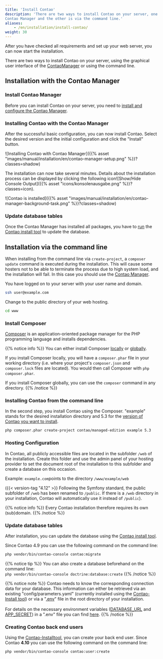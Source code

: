 ```yaml
---
title: 'Install Contao'
description: 'There are two ways to install Contao on your server, one is via the graphical user interface of the 
Contao Manager and the other is via the command line.'
aliases:
    - /en/installation/install-contao/
weight: 30
---
```


After you have checked all requirements and set up your web server, you can now start the installation.

There are two ways to install Contao on your server, using the graphical user interface of the 
[ContaoManager](#installation-with-the-contao-manager) or using the command line.


## Installation with the Contao Manager


### Install Contao Manager

Before you can install Contao on your server, you need to 
[install and configure the Contao Manager](../../installation/contao-manager/#install-contao-manager).


### Installing Contao with the Contao Manager

After the successful basic configuration, you can now install Contao. Select the desired version and the initial 
configuration and click the "Install" button.

![Installing Contao with Contao Manager]({{% asset "images/manual/installation/en/contao-manager-setup.png" %}}?classes=shadow)

The installation can now take several minutes. Details about the installation process can be displayed by clicking the 
following icon![Show/Hide Console Output]({{% asset "icons/konsolenausgabe.png" %}}?classes=icon).

![Contao is installed]({{% asset "images/manual/installation/en/contao-manager-background-task.png" %}}?classes=shadow)


### Update database tables

Once the Contao Manager has installed all packages, you have to [run](../contao-installtool/) the 
[Contao install tool](../contao-installtool/) to update the database.


## Installation via the command line

When installing from the command line via `create-project`, a `composer update` command is executed during the 
installation. This will cause some hosters not to be able to terminate the process due to high system load, and the 
installation will fail. In this case you should use the [Contao Manager](#installing-contao-with-the-contao-manager).

You have logged on to your server with your user name and domain.

```bash
ssh user@example.com
```

Change to the public directory of your web hosting.

```bash
cd www
```

### Install Composer

[Composer](https://en.wikipedia.org/wiki/Composer_(software)) is an application-oriented package manager for the 
PHP programming language and installs dependencies.

{{% notice info %}}
You can either install Composer [locally](https://getcomposer.org/doc/00-intro.md#locally) 
or [globally](https://getcomposer.org/doc/00-intro.md#globally). 
 
If you install Composer locally, you will have a `composer.phar` file in your working directory (i.e. where your project's
`composer.json` and `composer.lock` files are located). You would then call Composer with `php composer.phar`.
 
If you install Composer globally, you can use the `composer` command in any directory. 
{{% /notice %}}



### Installing Contao from the command line

In the second step, you install Contao using the Composer. "example" stands for the desired installation directory and 
5.3 for the [version of Contao you want to install](https://to.contao.org/release-plan).

```bash
php composer.phar create-project contao/managed-edition example 5.3
```


### Hosting Configuration

In Contao, all publicly accessible files are located in the subfolder `/web` of the installation. Create this folder and 
use the admin panel of your hosting provider to set the document root of the installation to this subfolder and create 
a database on this occasion.

Example: `example.com`points to the directory `/www/example/web`

({{< version-tag "4.12" >}} Following the Symfony standard, the public subfolder of `/web` has been renamed to
`/public`. If there is a `/web` directory in your installation, Contao will automatically use it instead of `/public`).

{{% notice info %}}
Every Contao installation therefore requires its own (sub)domain.
{{% /notice %}}


### Update database tables
After installation, you can update the database using the [Contao install tool](/en/installation/contao-installtool/). 

Since Contao 4.9 you can use the following command on the command line:

```bash
php vendor/bin/contao-console contao:migrate
``` 

{{% notice tip %}}
You can also create a database beforehand on the command line:<br>
`php vendor/bin/contao-console doctrine:database:create`
{{% /notice %}}

{{% notice note %}}
Contao needs to know the corresponding connection data for your database. This information can either be retrieved via 
an existing "config/parameters.yaml" (currently installed using the [Contao-Install tool](/en/installation/contao-installtool/)) 
or via a "[.env](https://docs.contao.org/dev/getting-started/starting-development/#application-configuration)" file 
in the root directory of your installation.<br><br> 
For details on the necessary environment variables ([DATABASE_URL](https://docs.contao.org/dev/reference/config/#database-url) 
and [APP_SECRET](https://docs.contao.org/dev/reference/config/#app-secret)) in a ".env" file you can find 
[here](https://docs.contao.org/dev/getting-started/starting-development/#application-configuration).
{{% /notice %}}


### Creating Contao back end users

Using the [Contao-Installtool](/en/installation/contao-installtool/), you can create your back end user. Since Contao 
**4.10** you can use the following command on the command line:

```bash
php vendor/bin/contao-console contao:user:create
``` 



